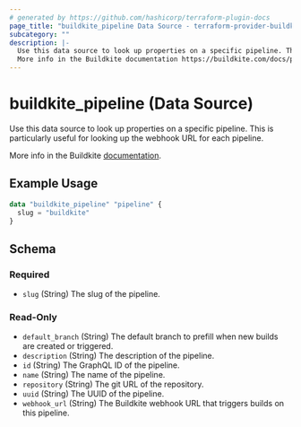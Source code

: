 ```yaml
---
# generated by https://github.com/hashicorp/terraform-plugin-docs
page_title: "buildkite_pipeline Data Source - terraform-provider-buildkite"
subcategory: ""
description: |-
  Use this data source to look up properties on a specific pipeline. This is particularly useful for looking up the webhook URL for each pipeline.
  More info in the Buildkite documentation https://buildkite.com/docs/pipelines.
---
```


# buildkite_pipeline (Data Source)

Use this data source to look up properties on a specific pipeline. This is particularly useful for looking up the webhook URL for each pipeline.

More info in the Buildkite [documentation](https://buildkite.com/docs/pipelines).

## Example Usage

```terraform
data "buildkite_pipeline" "pipeline" {
  slug = "buildkite"
}
```

<!-- schema generated by tfplugindocs -->
## Schema

### Required

- `slug` (String) The slug of the pipeline.

### Read-Only

- `default_branch` (String) The default branch to prefill when new builds are created or triggered.
- `description` (String) The description of the pipeline.
- `id` (String) The GraphQL ID of the pipeline.
- `name` (String) The name of the pipeline.
- `repository` (String) The git URL of the repository.
- `uuid` (String) The UUID of the pipeline.
- `webhook_url` (String) The Buildkite webhook URL that triggers builds on this pipeline.
